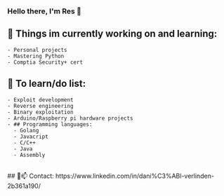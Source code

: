 ### Hello there, I'm Res 👋

## 🔭 Things im currently working on and learning: 
    - Personal projects
    - Mastering Python
    - Comptia Security+ cert

## 🤔 To learn/do list:
    - Exploit development
    - Reverse engineering
    - Binary exploitation
    - Arduino/Raspberry pi hardware projects
    - ## Programming languages:
 	  - Golang
	  - Javacript
	  - C/C++
	  - Java
	  - Assembly
<br />
## 💬📫 Contact:
https://www.linkedin.com/in/dani%C3%ABl-verlinden-2b361a190/
	

